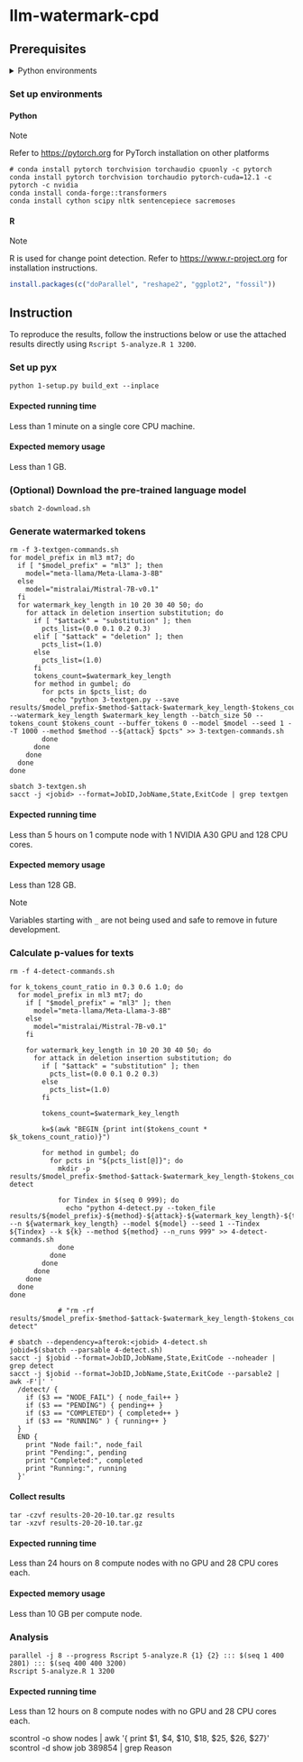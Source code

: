 # llm-watermark-cpd

## Prerequisites

<details closed>
<summary>Python environments</summary>

-   Cython==3.0.10
-   datasets==2.19.1
-   huggingface_hub==0.23.0
-   nltk==3.8.1
-   numpy==1.26.4
-   sacremoses==0.0.53
-   scipy==1.13.0
-   sentencepiece==0.2.0
-   tokenizers==0.19.1
-   torch==2.3.0.post100
-   torchaudio==2.3.0
-   torchvision==0.18.0
-   tqdm==4.66.4
-   transformers==4.40.2

</details>

### Set up environments

#### Python

> [!NOTE]
> Refer to https://pytorch.org for PyTorch installation on other platforms

```shell
# conda install pytorch torchvision torchaudio cpuonly -c pytorch
conda install pytorch torchvision torchaudio pytorch-cuda=12.1 -c pytorch -c nvidia
conda install conda-forge::transformers
conda install cython scipy nltk sentencepiece sacremoses
```

#### R

> [!NOTE]
> R is used for change point detection. Refer to https://www.r-project.org for
> installation instructions.

```r
install.packages(c("doParallel", "reshape2", "ggplot2", "fossil"))
```

## Instruction

To reproduce the results, follow the instructions below or use the attached
results directly using `Rscript 5-analyze.R 1 3200`.

### Set up pyx

```shell
python 1-setup.py build_ext --inplace
```

#### Expected running time

Less than 1 minute on a single core CPU machine.

#### Expected memory usage

Less than 1 GB.

### (Optional) Download the pre-trained language model

```shell
sbatch 2-download.sh
```

### Generate watermarked tokens

```shell
rm -f 3-textgen-commands.sh
for model_prefix in ml3 mt7; do
  if [ "$model_prefix" = "ml3" ]; then
    model="meta-llama/Meta-Llama-3-8B"
  else
    model="mistralai/Mistral-7B-v0.1"
  fi
  for watermark_key_length in 10 20 30 40 50; do
    for attack in deletion insertion substitution; do
      if [ "$attack" = "substitution" ]; then
        pcts_list=(0.0 0.1 0.2 0.3)
      elif [ "$attack" = "deletion" ]; then
        pcts_list=(1.0)
      else
        pcts_list=(1.0)
      fi
      tokens_count=$watermark_key_length
      for method in gumbel; do
        for pcts in $pcts_list; do
          echo "python 3-textgen.py --save results/$model_prefix-$method-$attack-$watermark_key_length-$tokens_count-$pcts --watermark_key_length $watermark_key_length --batch_size 50 --tokens_count $tokens_count --buffer_tokens 0 --model $model --seed 1 --T 1000 --method $method --${attack} $pcts" >> 3-textgen-commands.sh
        done
      done
    done
  done
done

sbatch 3-textgen.sh
sacct -j <jobid> --format=JobID,JobName,State,ExitCode | grep textgen
```

#### Expected running time

Less than 5 hours on 1 compute node with 1 NVIDIA A30 GPU and 128 CPU cores.

#### Expected memory usage

Less than 128 GB.

> [!NOTE]
> Variables starting with `_` are not being used and safe to remove in
> future development.

### Calculate p-values for texts

```shell
rm -f 4-detect-commands.sh

for k_tokens_count_ratio in 0.3 0.6 1.0; do
  for model_prefix in ml3 mt7; do
    if [ "$model_prefix" = "ml3" ]; then
      model="meta-llama/Meta-Llama-3-8B"
    else
      model="mistralai/Mistral-7B-v0.1"
    fi

    for watermark_key_length in 10 20 30 40 50; do
      for attack in deletion insertion substitution; do
        if [ "$attack" = "substitution" ]; then
          pcts_list=(0.0 0.1 0.2 0.3)
        else
          pcts_list=(1.0)
        fi

        tokens_count=$watermark_key_length

        k=$(awk "BEGIN {print int($tokens_count * $k_tokens_count_ratio)}")

        for method in gumbel; do
          for pcts in "${pcts_list[@]}"; do
            mkdir -p results/$model_prefix-$method-$attack-$watermark_key_length-$tokens_count-$pcts-$k-detect

            for Tindex in $(seq 0 999); do
              echo "python 4-detect.py --token_file results/${model_prefix}-${method}-${attack}-${watermark_key_length}-${tokens_count}-${pcts} --n ${watermark_key_length} --model ${model} --seed 1 --Tindex ${Tindex} --k ${k} --method ${method} --n_runs 999" >> 4-detect-commands.sh
            done
          done
        done
      done
    done
  done
done

            # "rm -rf results/$model_prefix-$method-$attack-$watermark_key_length-$tokens_count-$pcts-$k-detect"

# sbatch --dependency=afterok:<jobid> 4-detect.sh
jobid=$(sbatch --parsable 4-detect.sh)
sacct -j $jobid --format=JobID,JobName,State,ExitCode --noheader | grep detect
sacct -j $jobid --format=JobID,JobName,State,ExitCode --parsable2 | awk -F'|' '
  /detect/ {
    if ($3 == "NODE_FAIL") { node_fail++ }
    if ($3 == "PENDING") { pending++ }
    if ($3 == "COMPLETED") { completed++ }
    if ($3 == "RUNNING" ) { running++ }
  }
  END {
    print "Node fail:", node_fail
    print "Pending:", pending
    print "Completed:", completed
    print "Running:", running
  }'
```

#### Collect results

```shell
tar -czvf results-20-20-10.tar.gz results
tar -xzvf results-20-20-10.tar.gz
```

#### Expected running time

Less than 24 hours on 8 compute nodes with no GPU and 28 CPU cores each.

#### Expected memory usage

Less than 10 GB per compute node.

### Analysis

```shell
parallel -j 8 --progress Rscript 5-analyze.R {1} {2} ::: $(seq 1 400 2801) ::: $(seq 400 400 3200)
Rscript 5-analyze.R 1 3200
```

#### Expected running time

Less than 12 hours on 8 compute nodes with no GPU and 28 CPU cores each.

scontrol -o show nodes | awk '{ print $1, $4, $10, $18, $25, $26, $27}'
scontrol -d show job 389854 | grep Reason
